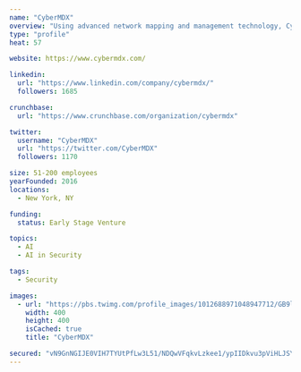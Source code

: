 ```yaml
---
name: "CyberMDX"
overview: "Using advanced network mapping and management technology, CyberMDX adds layers of protection and operations-improving cyber insights to healthcare organizations. "
type: "profile"
heat: 57

website: https://www.cybermdx.com/

linkedin:
  url: "https://www.linkedin.com/company/cybermdx/"
  followers: 1685

crunchbase:
  url: "https://www.crunchbase.com/organization/cybermdx"

twitter:
  username: "CyberMDX"
  url: "https://twitter.com/CyberMDX"
  followers: 1170

size: 51-200 employees
yearFounded: 2016
locations:
  - New York, NY

funding:
  status: Early Stage Venture

topics:
  - AI
  - AI in Security

tags:
  - Security

images:
  - url: "https://pbs.twimg.com/profile_images/1012688971048947712/GB9llYfK_400x400.jpg"
    width: 400
    height: 400
    isCached: true
    title: "CyberMDX"

secured: "vN9GnNGIJE0VIH7TYUtPfLw3L51/NDQwVFqkvLzkee1/ypIIDkvu3pViHLJSYx3bxtRkqblF9vanejXvUCTaRUrolRvrMZEuWCc/lPPpVPy8SddX9lRMZeqZWeyO2GrZTc7A/yLHXWgBKfBV1T7cyeZxR56Im+DrotKWw+byPp638tkWq+8yjCSsa/xkOoO79yLRihemUISFFMoQmFvkEvSAcfR8NU7F3Kyr0JVHT0XKSTudxOWd0kCCuXLbDagRMbM7lDFyAfMOw+4A3HGdeEpXUkI0smoVLXrMCtkyLupDr89R9VKqQRIDhfGb3HLtqqnh2FMQ8iLpzcAdyQbX2AQ29Gxc0mAQ23m4I/qQ3yfNW6rax1N/nScWIXIIpvaRVcWQQtSnPK6oVDQEU3Mn+dQWGOm1Jt9DW7DGiAT5pao=;JHnxej341/lCuzbsVDbkUw=="
---
```


